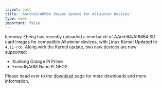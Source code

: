 ```yaml
---
layout: post
title: 'AArch64/ARM64 Images Update for Allwinner Devices'
type: news
important: false
---
```


Icenowy Zheng has recently uploaded a new batch of AArch64/ARM64 SD card images for compatible Allwinner devices, with Linux Kernel Updated to `4.11-rc6`. Along with the Kernel update, two new devices are now supported:

- Xunlong Orange Pi Prime
- FriendlyARM Nano Pi NEO2

Please head over to the [download](https://aosc.io/os-download/) page for more downloads and more information.